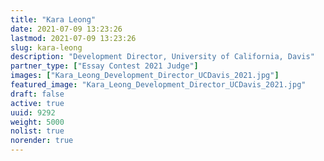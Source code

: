 ```yaml
---
title: "Kara Leong"
date: 2021-07-09 13:23:26
lastmod: 2021-07-09 13:23:26
slug: kara-leong
description: "Development Director, University of California, Davis"
partner_type: ["Essay Contest 2021 Judge"]
images: ["Kara_Leong_Development_Director_UCDavis_2021.jpg"]
featured_image: "Kara_Leong_Development_Director_UCDavis_2021.jpg"
draft: false
active: true
uuid: 9292
weight: 5000
nolist: true
norender: true
---
```

